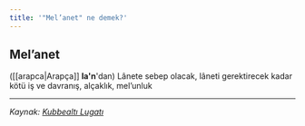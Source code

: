```yaml
---
title: '"Mel’anet" ne demek?'
---
```


## Mel’anet
([[arapca|Arapça]] **la'n**'dan) Lânete sebep olacak, lâneti gerektirecek kadar kötü iş ve davranış, alçaklık, mel’unluk

---
*Kaynak: [Kubbealtı Lugatı](https://www.lugatim.com/s/Mel’anet)*